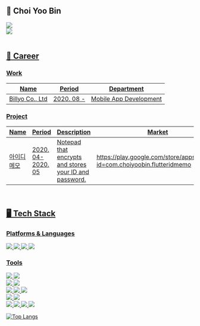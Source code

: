 ## 🫥 Choi Yoo Bin  
<a href="https://velog.io/@cyb9701" target="vlog"><img src="https://img.shields.io/badge/Velog-20C997?style=flat-square&logo=Velog&logoColor=white">  
<img src="https://img.shields.io/badge/cyb9701@gmail.com-EA4335?style=flat-square&logo=Gmail&logoColor=white">  
<br/> 
  
## 📝 Career  
### Work  
Name|Period|Department|
|---|---|---|
|[Billyo Co., Ltd](https://www.billyo.co.kr)|2020. 08 -|Mobile App Development|
  
### Project  
Name|Period|Description|Market|
|---|---|---|---|
|아이디 메모|2020. 04-2020. 05|Notepad that encrypts and stores your ID and password.|https://play.google.com/store/apps/details?id=com.choiyoobin.flutteridmemo| 
<br/>
  
## 🖥 Tech Stack  
### Platforms & Languages  

<img src="https://img.shields.io/badge/Flutter-02569B?style=flat-square&logo=Flutter&logoColor=white"> <img src="https://img.shields.io/badge/Dart-0175C2?style=flat-square&logo=Dart&logoColor=white"> <img src="https://img.shields.io/badge/Android-3DDC84?style=flat-square&logo=Android&logoColor=white"> <img src="https://img.shields.io/badge/Kotlin-7F52FF?style=flat-square&logo=Kotlin&logoColor=white">
  
### Tools  

<img src="https://img.shields.io/badge/App Store-0D96F6?style=flat-square&logo=App Store&logoColor=white"> <img src="https://img.shields.io/badge/Google Play-414141?style=flat-square&logo=Google Play&logoColor=white">  
<img src="https://img.shields.io/badge/Android Studio-3DDC84?style=flat-square&logo=Android Studio&logoColor=white"> <img src="https://img.shields.io/badge/Visual Studio-5C2D91?style=flat-square&logo=Visual Studio&logoColor=white">  
<img src="https://img.shields.io/badge/Firebase-FFCA28?style=flat-square&logo=Firebase&logoColor=white"> <img src="https://img.shields.io/badge/Codemagic-F45E3F?style=flat-square&logo=Codemagic&logoColor=white"> <img src="https://img.shields.io/badge/Cloudsmith-187EB6?style=flat-square&logo=Cloudsmith&logoColor=white">  
<img src="https://img.shields.io/badge/Sentry-362D59?style=flat-square&logo=Sentry&logoColor=white"> <img src="https://img.shields.io/badge/Google Analytics-E37400?style=flat-square&logo=Google Analytics&logoColor=white">  
<img src="https://img.shields.io/badge/Git-F05032?style=flat-square&logo=Git&logoColor=white"> <img src="https://img.shields.io/badge/GitHub-181717?style=flat-square&logo=GitHub&logoColor=white"> <img src="https://img.shields.io/badge/GitBook-3884FF?style=flat-square&logo=GitBook&logoColor=white"> <img src="https://img.shields.io/badge/Sourcetree-0052CC?style=flat-square&logo=Sourcetree&logoColor=white">  

![Top Langs](https://github-readme-stats.vercel.app/api/top-langs/?username=cyb9701&layout=compact)
